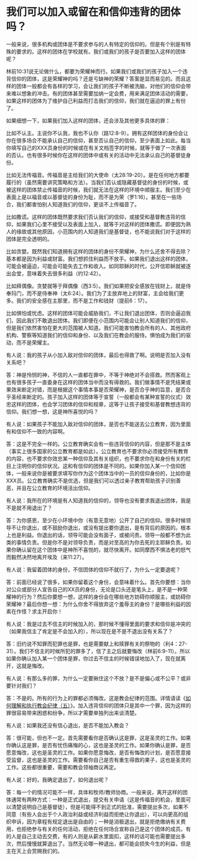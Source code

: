 # 我们可以加入或留在和信仰违背的团体吗？



<p>一般来说，很多机构或团体是不要求参与的人有特定的信仰的。但是有个别是有特殊的要求的。这样的团体在学校就有。我们或我们的孩子是否要加入这样的团体呢？</p>

<p>林前10:31说无论做什么，都要为荣耀神而行。如果我们或我们的孩子加入一个违背信仰的团体，这是荣耀神的吗？还是亏缺神的荣耀？答案是显而易见的。而且这样的团体一般都会有各样的学习，会让我们的孩子不断被洗脑，对他们的信仰会带来难以想象的冲击。有的团体甚至需要加纳一定会费，用来满足团体活动的需要，如果这样的团体为了维护自己利益而打击我们的信仰，我们就在逼迫的罪上有份了。</p>

<p>如果细想一下，如果我们加入这样的团体，还会涉及其他更多具体的罪：</p>

<p>比如不认主。主说你不认我，我也不认你（路12:8-9）。拥有这样团体的身份会让你在很多场合不能承认自己的信仰，甚至否认自己的信仰，至少表面上如此。每当你填写自己的XXX员身份的时候或在有关文档签字的时候，就等于做了一次表面的否认。也有很多时候你在这样的团体中或有关的活动中无法承认自己的基督徒身份。</p>

<p>比如无法传福音。传福音是主给我们的大使命（太28:19-20）。是在任何地方都要履行的（虽然需要讲究策略和方法）。当我们否认或隐藏基督徒的身份的时候，或被这样的团体禁止传福音的时候，我们就无法在这样的环境中顺服主。我们至少在表面上是以福音或以基督徒的身份为耻，而不是为荣（罗1:16）。甚至在一些场合，我们都害怕别人知道我们的信仰，更谈不上传福音了。</p>

<p>比如撒谎。这样的团体既然要求我们否认我们的信仰，或接受和基督教违背的信仰，如果我们心里不接受以及表面上加入，就等于对这样的团体撒谎。即便因为熟人的缘故或其他原因，小范围内的人知道我们是基督徒，也不能说我们对于这样的团体是完全透明的。</p>

<p>比如贪婪。既然我们知道拥有这样的团体的身份不荣耀神，为什么还舍不得去除？基本都是因为利益或财富。我们想抓住利益而不放手。如果我们退出这样的团体，可能会被逼迫，可能会可能失去工作和收入。如同耶稣的时代，公开信耶稣就被逐出会堂，意味着失去很多利益（约12:42）。</p>

<p>比如拜偶像。贪婪就等于拜偶像（西3:5）。我们如果把安全感放在钱财上，就是侍奉玛门，而不是侍奉神（太6:24）。我们为了主放弃地上的财富，主会给我们更多。我们的安全感在主那里，而不是工作和钱财（提前6：17）。</p>

<p>比如惧怕或忧虑。这样的团体可能会威胁我们，不让我们退出团体，否则会逼迫我们，因此我们不敢退出团体。我们即便在小范围内可能会让别人知道我们的信仰，但是我们依然害怕在更大的范围被人知道。我们可能害怕教会所有的人、其他政府机构、警察等知道我们的信仰和身份、以及我们在教会的服侍。惧怕成为我们的驱动，而不是荣耀主。</p>

<p>有人说：我的孩子从小加入敌对信仰的团体，最后也得救了啊。说明是否加入没有关系吧？</p>

<p>答：神是怜悯的神，不信的人一直都在罪中，不等于神绝对不会搭救。然而客观上也有很多孩子一直委身在这样的团体当中而没有得救的。我们做事情不是凭结果或果效来断定对错，而是根据这个事情本事是否荣耀神，是否合乎神的旨意，是否合乎圣经来断定的。孩子加入这样的团体等于宣誓（一般都会有某种宣誓的仪式）效忠这样的团体，也会学习团体的信仰和规章，这等于让孩子接受和基督教想违背的信仰。我们想一想，这是神所喜悦的吗？</p>

<p>有人说：如果孩子不能加入敌对信仰的团体，是否也不能送去公立教育，因为里面有和信仰不一致的内容啊。</p>

<p>答：这是不完全一样的。公立教育确实会有一些违背信仰的内容，但是那不是主体（事实上很多国家的公立教育都是如此）。公立教育也不要求你必须接受所有教育的内容，也不要求你效忠某一种信仰及其有关组织，也不要求你在和身份有关的栏目上注明你的信仰状况。这和有信仰的团体是不同的。如果你加入某一个信仰团体，一般来说你是被要求填写你作为这个团体当中的一员的信仰身份的，比如你是XXX员。公立教育确实不是优选，但是我们可以透过亲子教育帮助孩子识别善恶，并且在公立教育的环境活出信仰。</p>

<p>有人说：我所在的环境是有人知道我的信仰的，领导也没有要求我退出团体，我是不是就不用退出了？</p>

<p>答：为你感恩，至少在小环境中你（有意无意地）公开了自己的信仰。很多时候领导不让你退出，或不鼓励你退出，或没有提出要你退出，是有背后的原因的。根本上也是利益。你退出的话，领导可能会没有面子，或被问责。领导一般都不想为此类的事情负责。但是你不是对领导负责，而是对至高的为你去死的主耶稣负责。如果你确认留在这个团体中是神所不喜悦的，就尽快离开。如同摩西不惧法老的怒气而毅然决然地离开埃及（来11:27）。</p>

<p>有人说：我留着团体的身份，不信团体的信仰不就行了，为什么一定要退呢？</p>

<p>答：前面已经说了很多，如果你留着这个身份，会意味着什么。首先你要想：当你对公众或部分人宣告自己的XX员的身份，无论是口头还是笔头上，是不是一种荣耀神的行为？然后你要想一想，这样的身份会在哪些地方妨碍你顺服主，或妨碍你荣耀神？最后你想一想：为什么你舍不得放弃这个羞辱主的身份？是哪些利益的因素在作怪？求主开启你！</p>

<p>有人说：我是过去不信主的时候加入的，那时候不懂得里面的要求和信仰是冲突的（如果我信主了肯定是不会加入的），所以现在是不是不退出没有关系了？</p>

<p>答：旧约说不知罪而犯罪也是罪，也是需要献上和赎罪有关的祭物的（利4：27-31）。我们不信主的时候所犯的罪多了，信了主之后就要悔改（林前6:9-11）。所以如果你确认加入某一个团体是罪，你过去不信主的时候错误地加入了，现在就离开，这就是悔改。</p>

<p>有人说：有那么多的罪，为什么一定要揪住这个不放？是不是偏心或不公平？或非要针对我们？</p>

<p>答：不是的。所有的行为上的罪都必须悔改。这是教会纪律的范围。详情请读《<a href="/node/12553">如何理解和执行教会纪律（五）</a>》。加入违背信仰的团体只是其中一个罪，因为这样的罪很容易带来困惑和纷争，所以才需要单独列出来谈清楚。</p>

<p>有人说：如果我还没有信心退出，是否不能加入教会？</p>

<p>答：很可能，但也不一定。首先需要看你是否确认这是罪，这是圣灵的工作。如果你确认这是罪，是否有忧伤痛悔的心，这也是圣灵的工作。如果你确认是罪，是否愿意悔改，这也是圣灵的工作。如果你愿意悔改，是否有悔改的计划，是否愿意接受监督，这也是圣灵的工作。需要看你自己是否有重生得救的果子，这也是圣灵的工作。这些都很重要，需要和教会领袖商议再定。</p>

<p>有人说：好的，我确定退出了，如何退出呢？</p>

<p>答：每一个的情况可能不一样，具体和牧师/教师协商。一般来说，离开这样的团体通常有两种方式：一种是正式退出，提交有关申请（这是传福音的机会，里面可以清楚说明自己是基督徒），但是可能得不到正式的批准，需要提出多次，如果不同意（有些人会出于个人政治利益或经济利益而拒绝让你退出），可以向更高的组织申诉，因为章程有规定退出是自由的；一种是消极退出，就是拒绝缴纳有关费用，也拒绝参与有关的任何活动，拒绝在任何场合宣称自己是这个团体的成员。有的人是自己主动去交费，有的人则是从薪水里面扣，这样的话可能也需要提出多次，然后慢慢就算退出了。当然无论哪一种退出，都可能会损失今生的利益，但是主在天上会赏赐我们的。</p>